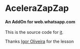 # AceleraZapZap

#### An AddOn for web.whatsapp.com

This is the source code for [it](https://addons.mozilla.org/pt-BR/firefox/addon/acelera-zap-zap/).

Thanks [Igor Oliveira](https://www.youtube.com/channel/UC5WWNfEzz8gOzijWT9tsW8w) for the lesson

